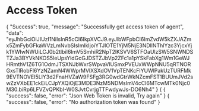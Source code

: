 # Access Token


<api-endpoint openapi-path="./../openapi.yaml" endpoint="/get_access_token" method="get">
  <response type="200">
         <sample lang="JSON">
        {
    "Success": true,
    "message": "Successfully get access token of agent",
    "data": "eyJhbGciOiJIUzI1NiIsInR5cCI6IkpXVCJ9.eyJlbWFpbCI6ImZvdW5kZXJAZmx5ZmFybGFkaWVzLmNvbSIsImlkIjoiYTJlOTE1YjM5NjE3NDllNThlYzc3YjcxYjk1YWIwNWUiLCJ0b2tlbiI6ImV5SmhiR2NpT2lKSVV6STFOaUlzSW5SNWNDSTZJa3BYVkNKOS5leUpsYldGcGJDSTZJbVp2ZFc1a1pYSkFabXg1Wm1GeWJHRmthV1Z6TG1OdmJTSXNJbWxrSWpvaVlUSmxPVEUxWWpNNU5qRTNORGxsTlRobFl6YzNZamN4WWprMVlXSXdOV1VpTENKcFlYUWlPakUzTURFMk9EVTNOVEI5LlY3d2FnaHVZaW9FSFg3RG0wdGtrWkNZcmFST1BUUmJVd2swZzVXbEE1ckEiLCJpYXQiOjE3MDE3NzM5NDMsImV4cCI6MTcwMTk0Njc0M30.biRp6LFVZvQPKbI-W0SJvtCvrjgTTFwdywJs-DO6Nh4"
}
      </sample>    
    </response>
 <response type="400">
         <sample lang="JSON">
           {
 {
    "success": false,
    "error": "Json Web Token is invalid, Try again"
}
      </sample>   
    </response>
<response type="404">
        <sample lang="JSON">
            {
  "success": false,
  "error": "No authorization token was found"
}   
      </sample>      
    </response>
 
</api-endpoint>